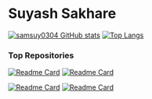 # Suyash Sakhare

[![samsuy0304 GitHub stats](https://github-readme-stats.vercel.app/api?username=samsuy0304&count_private=true&show_icons=true&theme=tokyonight)](https://github.com/anuraghazra/github-readme-stats)
[![Top Langs](https://github-readme-stats.vercel.app/api/top-langs/?username=samsuy0304&layout=compact&theme=tokyonight&hide_progress=true&langs_count=8&hide=jupyter%notebook)](https://github.com/anuraghazra/github-readme-stats)

### Top Repositories
[![Readme Card](https://github-readme-stats.vercel.app/api/pin/?username=samsuy0304&repo=LeptonStudies&theme=tokyonight)](https://github.com/anuraghazra/github-readme-stats)
[![Readme Card](https://github-readme-stats.vercel.app/api/pin/?username=samsuy0304&repo=Algo-Rhythms&theme=tokyonight)](https://github.com/anuraghazra/github-readme-stats)

[![Readme Card](https://github-readme-stats.vercel.app/api/pin/?username=samsuy0304&repo=GetThatJob&theme=tokyonight)](https://github.com/anuraghazra/github-readme-stats)
[![Readme Card](https://github-readme-stats.vercel.app/api/pin/?username=samsuy0304&repo=DeepNeural_Numpy&theme=tokyonight)](https://github.com/anuraghazra/github-readme-stats)






